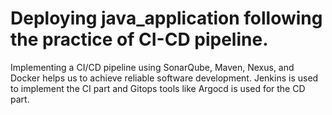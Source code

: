 ﻿# Deploying java_application following the practice of CI-CD pipeline.
Implementing a CI/CD pipeline using SonarQube, Maven, Nexus, and Docker helps us to achieve reliable software development. Jenkins is used to implement the CI part and Gitops tools like Argocd is used for the CD part.

